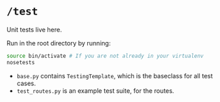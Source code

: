 # `/test`

Unit tests live here.

Run in the root directory by running:

```bash
source bin/activate # If you are not already in your virtualenv
nosetests
```

- `base.py` contains `TestingTemplate`, which is the baseclass for all test cases.
- `test_routes.py` is an example test suite, for the routes.